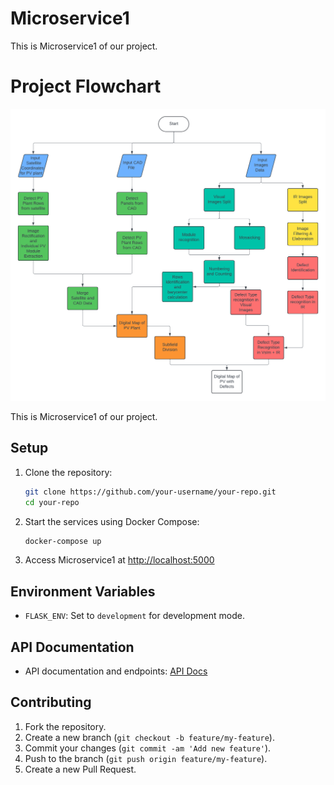 # Microservice1

This is Microservice1 of our project.

# Project Flowchart

![Diagram](SolarInspectionSoftwareFlowchart.png)

This is Microservice1 of our project.



## Setup

1.  Clone the repository:

    ```bash
    git clone https://github.com/your-username/your-repo.git
    cd your-repo
    ```


2.  Start the services using Docker Compose:

    ```bash
    docker-compose up
    ```

3.  Access Microservice1 at [http://localhost:5000](http://localhost:5000)

## Environment Variables

- `FLASK_ENV`: Set to `development` for development mode.

## API Documentation

- API documentation and endpoints: [API Docs](http://localhost:5000/docs)

## Contributing

1.  Fork the repository.
2.  Create a new branch (`git checkout -b feature/my-feature`).
3.  Commit your changes (`git commit -am 'Add new feature'`).
4.  Push to the branch (`git push origin feature/my-feature`).
5.  Create a new Pull Request.
